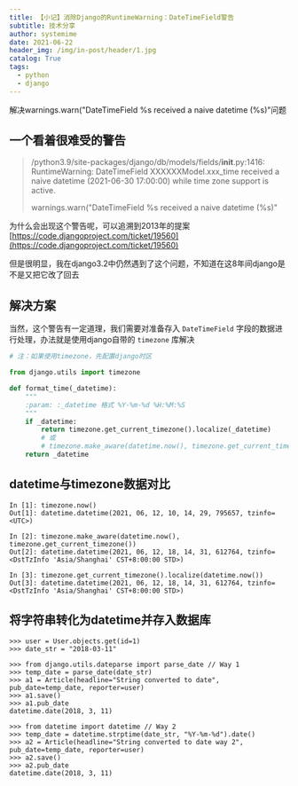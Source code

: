 ```yaml
---
title: 【小记】消除Django的RuntimeWarning：DateTimeField警告
subtitle: 技术分享
author: systemime
date: 2021-06-22
header_img: /img/in-post/header/1.jpg
catalog: True
tags:
  - python
  - django
---
```


解决warnings.warn("DateTimeField %s received a naive datetime (%s)"问题

<!-- more -->

## 一个看着很难受的警告
> /python3.9/site-packages/django/db/models/fields/__init__.py:1416: RuntimeWarning: DateTimeField XXXXXXModel.xxx_time received a naive datetime (2021-06-30 17:00:00) while time zone support is active. 
> 
> warnings.warn("DateTimeField %s received a naive datetime (%s)"

为什么会出现这个警告呢，可以追溯到2013年的提案 [https://code.djangoproject.com/ticket/19560](https://code.djangoproject.com/ticket/19560)

但是很明显，我在django3.2中仍然遇到了这个问题，不知道在这8年间django是不是又把它改了回去

## 解决方案

当然，这个警告有一定道理，我们需要对准备存入 `DateTimeField` 字段的数据进行处理，办法就是使用django自带的 `timezone` 库解决

```python
# 注：如果使用timezone，先配置django时区

from django.utils import timezone

def format_time(_datetime):
    """
    :param: :_datetime 格式 %Y-%m-%d %H:%M:%S
    """
    if _datetime:
        return timezone.get_current_timezone().localize(_datetime)
        # 或
        # timezone.make_aware(datetime.now(), timezone.get_current_timezone())
    return _datetime
```

## datetime与timezone数据对比

```shell
In [1]: timezone.now()
Out[1]: datetime.datetime(2021, 06, 12, 10, 14, 29, 795657, tzinfo=<UTC>)
 
In [2]: timezone.make_aware(datetime.now(), timezone.get_current_timezone())
Out[2]: datetime.datetime(2021, 06, 12, 18, 14, 31, 612764, tzinfo=<DstTzInfo 'Asia/Shanghai' CST+8:00:00 STD>)

In [3]: timezone.get_current_timezone().localize(datetime.now())
Out[3]: datetime.datetime(2021, 06, 12, 18, 14, 31, 612764, tzinfo=<DstTzInfo 'Asia/Shanghai' CST+8:00:00 STD>)
```

## 将字符串转化为datetime并存入数据库
```shell
>>> user = User.objects.get(id=1)
>>> date_str = "2018-03-11"

>>> from django.utils.dateparse import parse_date // Way 1
>>> temp_date = parse_date(date_str)
>>> a1 = Article(headline="String converted to date", pub_date=temp_date, reporter=user)
>>> a1.save()
>>> a1.pub_date
datetime.date(2018, 3, 11)

>>> from datetime import datetime // Way 2
>>> temp_date = datetime.strptime(date_str, "%Y-%m-%d").date()
>>> a2 = Article(headline="String converted to date way 2", pub_date=temp_date, reporter=user)
>>> a2.save()
>>> a2.pub_date
datetime.date(2018, 3, 11)
```
